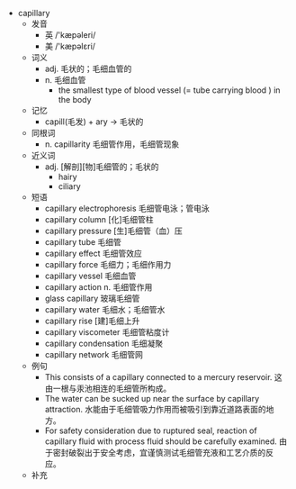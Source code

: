 - capillary
  - 发音
    - 英 /'kæpəleri/
    - 美 /'kæpəlɛri/
  - 词义
    - adj. 毛状的；毛细血管的
    - n. 毛细血管
      - the smallest type of  blood vessel (= tube carrying blood )  in the body
  - 记忆
    - capill(毛发) + ary → 毛状的
  - 同根词
    - n. capillarity 毛细管作用，毛细管现象
  - 近义词
    - adj. [解剖][物]毛细管的；毛状的
      - hairy
      - ciliary
  - 短语
    - capillary electrophoresis 毛细管电泳；管电泳
    - capillary column [化]毛细管柱
    - capillary pressure [生]毛细管（血）压
    - capillary tube 毛细管
    - capillary effect 毛细管效应
    - capillary force 毛细力；毛细作用力
    - capillary vessel 毛细血管
    - capillary action n. 毛细管作用
    - glass capillary 玻璃毛细管
    - capillary water 毛细水；毛细管水
    - capillary rise [建]毛细上升
    - capillary viscometer 毛细管粘度计
    - capillary condensation 毛细凝聚
    - capillary network 毛细管网
  - 例句
    - This consists of a capillary connected to a mercury reservoir. 这由一根与汞池相连的毛细管所构成。
    - The water can be sucked up near the surface by capillary attraction. 水能由于毛细管吸力作用而被吸引到靠近道路表面的地方。
    - For safety consideration due to ruptured seal, reaction of capillary fluid with process fluid should be carefully examined. 由于密封破裂出于安全考虑，宜谨慎测试毛细管充液和工艺介质的反应。
  - 补充
